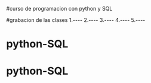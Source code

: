 #curso de programacion con python y SQL

#grabacion de las clases
1.----
2.----
3.----
4.----
5.----
# python-SQL
# python-SQL
